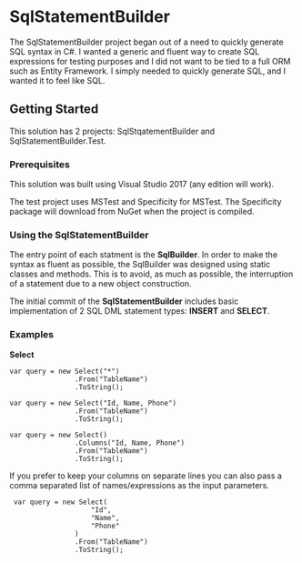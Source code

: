 # SqlStatementBuilder

The SqlStatementBuilder project began out of a need to quickly generate SQL syntax in C#. I wanted a generic and fluent way to create SQL expressions for testing purposes and I did not want to be tied to a full ORM such as Entity Framework. I simply needed to quickly generate SQL, and I wanted it to feel like SQL.

## Getting Started

This solution has 2 projects: SqlStqatementBuilder and SqlStatementBuilder.Test. 

### Prerequisites

This solution was built using Visual Studio 2017 (any edition will work).

The test project uses MSTest and Specificity for MSTest. The Specificity package will download from NuGet when the project is compiled.

### Using the SqlStatementBuilder

The entry point of each statment is the **SqlBuilder**. In order to make the syntax as fluent as possible, the SqlBuilder was designed using static classes and methods. This is to avoid, as much as possible, the interruption of a statement due to a new object construction.

The initial commit of the **SqlStatementBuilder** includes basic implementation of 2 SQL DML statement types: **INSERT** and **SELECT**.

### Examples
**Select**
```
var query = new Select("*")
                .From("TableName")
				.ToString();
				
var query = new Select("Id, Name, Phone")
                .From("TableName")
				.ToString();
				
var query = new Select()
                .Columns("Id, Name, Phone")
                .From("TableName")
				.ToString();
```
If you prefer to keep your columns on separate lines you can also pass a comma separated list of names/expressions as the input parameters.
```				
 var query = new Select(
                    "Id", 
                    "Name", 
                    "Phone"
                )
                .From("TableName")
                .ToString();
```



